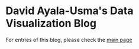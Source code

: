 # David Ayala-Usma's Data Visualization Blog

For entries of this blog, please check the [main page](https://ayala-usma.github.io/VisualAnalytics/)
